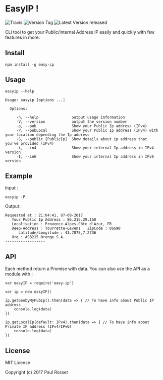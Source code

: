 # EasyIP !

![Travis](https://travis-ci.org/PaulRosset/EasyIP.svg)
![Version Tag](https://img.shields.io/github/tag/PaulRosset/EasyIP.svg)
![Latest Version released](https://img.shields.io/github/release/PaulRosset/EasyIP.svg)

CLI tool to get your Public/Internal Address IP easily and quickly with few features in more.

## Install

```
npm install -g easy-ip
```

## Usage

```
easyip --help
```

```
Usage: easyip [options ...]

  Options:

     -h, --help               output usage information
     -V, --version            output the version number
     -p, --pub                Show your Public Ip address (IPv4)
     -P, --pubLocal           Show your Public Ip address (IPv4) with your location depending the Ip address
     -S, --public [PublicIp]  Show details about ip address that you've provided (IPv4)
     -i, --in4                Show your internal Ip address in IPv4 version
     -I, --in6                Show your internal Ip address in IPv6 version
```

## Example

Input :

```
easyip -P
```

Output : 
```
Requested at : 21:04:41, 07-09-2017
   Your Public Ip Address : 86.215.29.150
   Localisation : Provence-Alpes-Côte d'Azur, FR
   Deep-Address : Tourrette-Levens   ZipCode : 06690
      Latitude/Longitude : 43.7875,7.2736
   Org : AS3215 Orange S.A.
------------------
```


## API

Each method return a Promise with data.
You can also use the API as a module with : 

```
var easyIP = require('easy-ip')

var ip = new easyIP()

ip.getGeobyMyPubIp().then(data => { // To have info about Public IP address
    console.log(data)
})

ip.getLocalIp(default: IPv4).then(data => { // To have info about Private IP address (IPv4/IPv6)
    console.log(data)
})
```

## License

MIT License

Copyright (c) 2017 Paul Rosset